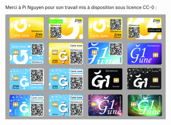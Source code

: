 Merci à Pi Nguyen pour son travail mis à disposition sous licence CC-0 :

![GCards](GCards-CC0.jpg)
